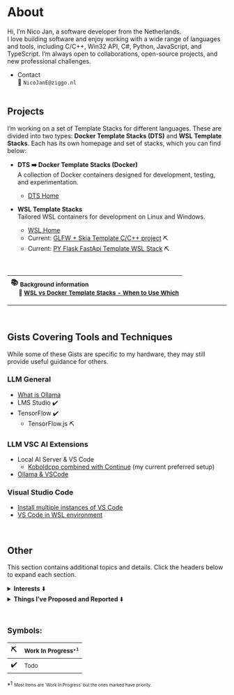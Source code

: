 # About

Hi, I’m Nico Jan, a software developer from the Netherlands.  
I love building software and enjoy working with a wide range of languages and tools, including C/C++, Win32 API, C#, Python, JavaScript, and TypeScript. I’m always open to collaborations, open-source projects, and new professional challenges.



- Contact  
📧 `NicoJanE@ziggo.nl`
<br><br>


## Projects

I’m working on a set of Template Stacks for different languages. These are divided into two types: **Docker Template Stacks (DTS)** and **WSL Template Stacks**. Each has its own homepage and set of stacks, which you can find below:

- **DTS ➡️ Docker Template Stacks (Docker)**  
  A collection of Docker containers designed for development, testing, and experimentation.  
  * [DTS Home](https://nicojane.github.io/Docker-Template-Stacks-Home/)

- **WSL Template Stacks**  
  Tailored WSL containers for development on Linux and Windows.  
  * [WSL Home](https://nicojane.github.io/WSL-Template-Stacks-Home/)
  - Current: [GLFW + Skia Template C/C++ project](https://github.com/NicoJanE/WSL-Development-Stack-GLFW-Skia-CPP-Template) ⛏️
  - Current: [PY Flask FastApi Template WSL Stack](https://github.com/NicoJanE/PY-Flask-FastApi-Template-WSL-Stack) ⛏️

<br>

| <div align="left">📚 <sub>Background information</sub> <br><sub> &nbsp;&nbsp;&nbsp;&nbsp; 🔶 <a href="https://gist.github.com/NicoJanE/c4c8a8f76a1bf175abae533c206428b2" title="Click for this Gist reference link ">WSL vs Docker Template Stacks - When to Use Which</a></sub></div> |
|------------------------|


<hr>
<br>



## Gists Covering Tools and Techniques 

While some of these Gists are specific to my hardware, they may still provide useful guidance for others.

### LLM General

- [What is Ollama](https://gist.github.com/NicoJanE/e8dbb0b4df1c3ffec8c4602171515ae8)
- LMS Studio ✔️
- TensorFlow ✔️
  - TensorFlow.js ⛏️


### LLM VSC AI Extensions

- Local AI Server & VS Code
  - [Koboldcpp combined with Continue](https://gist.github.com/NicoJanE/abee1129af1f4e7d0c2ebb38907c9b86) (my current preferred setup)
- [Ollama & VSCode](https://gist.github.com/NicoJanE/0be498206ff6e5eedf48147ee9d3cd15)
   

### Visual Studio Code
- [Install multiple instances of VS Code](https://gist.github.com/NicoJanE/bd7a66e22b5fec1e29c01880c5511326)
- [VS Code in WSL environment](https://gist.github.com/NicoJanE/d86062f4c73a8fbbfa29edfe5a585d30)

<!--    
1. PTR ➡️ Project Template Realization<br>
  A private(for now) foR creating applications based on templates, optional with a docker container(⚪)<br>
   [Click here](https://www.google.com) <br><br> -->

<br>

## Other

This section contains additional topics and details. Click the headers below to expand each section.

<details>
<summary> <b>Interests</b> ⬇️</summary>
  
Here’s a list of technologies and topics reflecting both my experience and current interests.

- **C/C++**
- **AI**
- **Docker / Kubernetes**
- **Python**
- **Win32 API**
- **ARM Microcontrollers**
  - STM32
- **.NET**
  - Core
  - MAUI
  - WPF
- **AssemblyScript**
- **WebAssembly**
- **PowerShell**
- **Angular**
- **Visual Studio Code**
  - [Install Multiple VS code versions](https://gist.github.com/NicoJanE/bd7a66e22b5fec1e29c01880c5511326)
 
<br>
</details>

<details>
<summary> <b>Things I’ve Proposed and Reported</b> ⬇️</summary>

A list of my proposals, suggestions, and reports across different communities.

- [C++ Separate types from instances](https://nicojane.github.io/WSL-Development-Stack-GLFW-Skia-CPP-Template/Howtos/CPPStyle-type-name-separation)
- [Bug report: PowerShell class methods execute external commands twice](https://github.com/PowerShell/PowerShell/issues/26067)

<br>
</details>

<br>

<sub>Symbols:</sub>
---
| ⛏️ | <small> Work In Progress<small>*<sup>1</small> |
|:---|:------------------------|
| ✔️ |<small> Todo</small> |

*<sup>1</sup> 
<sup><sub>Most Items are 'Work In Progress' but the ones marked have priority.</sub></sup>

<!--- 
- 📫 How to reach me at Nico2993ee@live.nl

-  <a href="https://gist.github.com/NicoJanE/c4433a9836ff5da1a8900e27f8614546">Something</a>  
-->

<!---
NicoJanE/NicoJanE is a ✨ special ✨ repository because its `README.md` (this file) appears on your GitHub profile.
You can click the Preview link to take a look at your changes.
--->



<!--
<sub>Legend</sub>
<table>
    <thead>                
        <tr>  <th>Planned public</th><th>⚪</th>  </tr>
        <tr>  <th>private</th><th>🔴</th>  </tr>        
        <tr>  <th>public</th> <th>🟢</th>  </tr>
    </thead>    
</table><br><br>
-->
